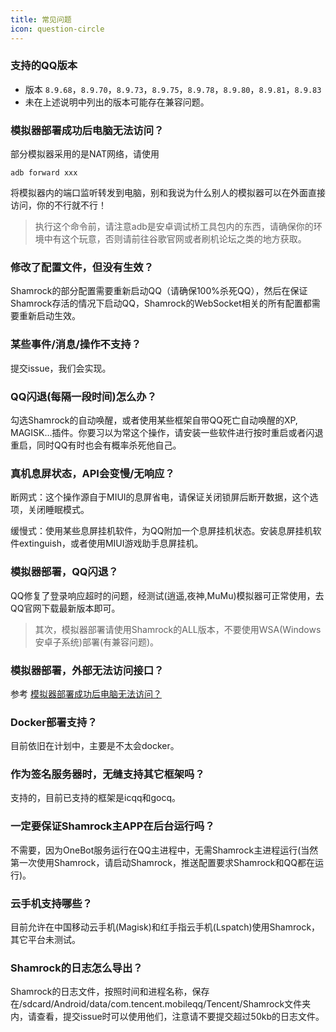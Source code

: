 ```yaml
---
title: 常见问题
icon: question-circle
---
```


### 支持的QQ版本

- 版本 `8.9.68`，`8.9.70`，`8.9.73`，`8.9.75`，`8.9.78`，`8.9.80`，`8.9.81`，`8.9.83`
- 未在上述说明中列出的版本可能存在兼容问题。

### 模拟器部署成功后电脑无法访问？
部分模拟器采用的是NAT网络，请使用
```shell
adb forward xxx
```
将模拟器内的端口监听转发到电脑，别和我说为什么别人的模拟器可以在外面直接访问，你的不行就不行！

> 执行这个命令前，请注意adb是安卓调试桥工具包内的东西，请确保你的环境中有这个玩意，否则请前往谷歌官网或者刷机论坛之类的地方获取。

### 修改了配置文件，但没有生效？
Shamrock的部分配置需要重新启动QQ（请确保100%杀死QQ），然后在保证Shamrock存活的情况下启动QQ，Shamrock的WebSocket相关的所有配置都需要重新启动生效。

### 某些事件/消息/操作不支持？

提交issue，我们会实现。

### QQ闪退(每隔一段时间)怎么办？

勾选Shamrock的自动唤醒，或者使用某些框架自带QQ死亡自动唤醒的XP, MAGISK...插件。你要习以为常这个操作，请安装一些软件进行按时重启或者闪退重启，同时QQ有时也会有概率杀死他自己。

### 真机息屏状态，API会变慢/无响应？

断网式：这个操作源自于MIUI的息屏省电，请保证关闭锁屏后断开数据，这个选项，关闭睡眠模式。

缓慢式：使用某些息屏挂机软件，为QQ附加一个息屏挂机状态。安装息屏挂机软件extinguish，或者使用MIUI游戏助手息屏挂机。

### 模拟器部署，QQ闪退？

QQ修复了登录响应超时的问题，经测试(逍遥,夜神,MuMu)模拟器可正常使用，去QQ官网下载最新版本即可。

> 其次，模拟器部署请使用Shamrock的ALL版本，不要使用WSA(Windows安卓子系统)部署(有兼容问题)。

### 模拟器部署，外部无法访问接口？

参考 [模拟器部署成功后电脑无法访问？](#模拟器部署成功后电脑无法访问)

### Docker部署支持？

目前依旧在计划中，主要是不太会docker。

### 作为签名服务器时，无缝支持其它框架吗？

支持的，目前已支持的框架是icqq和gocq。

### 一定要保证Shamrock主APP在后台运行吗？

不需要，因为OneBot服务运行在QQ主进程中，无需Shamrock主进程运行(当然第一次使用Shamrock，请启动Shamrock，推送配置要求Shamrock和QQ都在运行)。

### 云手机支持哪些？

目前允许在中国移动云手机(Magisk)和红手指云手机(Lspatch)使用Shamrock，其它平台未测试。

### Shamrock的日志怎么导出？
Shamrock的日志文件，按照时间和进程名称，保存在/sdcard/Android/data/com.tencent.mobileqq/Tencent/Shamrock文件夹内，请查看，提交issue时可以使用他们，注意请不要提交超过50kb的日志文件。

